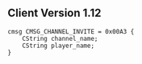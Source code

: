 ## Client Version 1.12

```rust,ignore
cmsg CMSG_CHANNEL_INVITE = 0x00A3 {
    CString channel_name;    
    CString player_name;    
}

```
